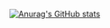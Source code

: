 [![Anurag's GitHub stats](https://github-readme-stats.vercel.app/api?username=genkost)](https://github.com/anuraghazra/github-readme-stats)

<!---
genkost/genkost is a ✨ special ✨ repository because its `README.md` (this file) appears on your GitHub profile.
You can click the Preview link to take a look at your changes.
--->
